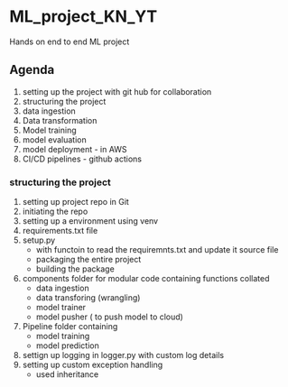 # ML_project_KN_YT

Hands on end to end ML project

## Agenda

1. setting up the project with git hub for collaboration
2. structuring the project
3. data ingestion
4. Data transformation
5. Model training
6. model evaluation
7. model deployment - in AWS
8. CI/CD pipelines - github actions

### structuring the project

1. setting up project repo in Git
2. initiating the repo
3. setting up a environment using venv
4. requirements.txt file
5. setup.py
   - with functoin to read the requiremnts.txt and update it source file
   - packaging the entire project
   - building the package
6. components folder for modular code containing functions collated
   - data ingestion
   - data transforing (wrangling)
   - model trainer
   - model pusher ( to push model to cloud)
7. Pipeline folder containing
   - model training
   - model prediction
8. settign up logging in logger.py with custom log details
9. setting up custom exception handling
   - used inheritance
